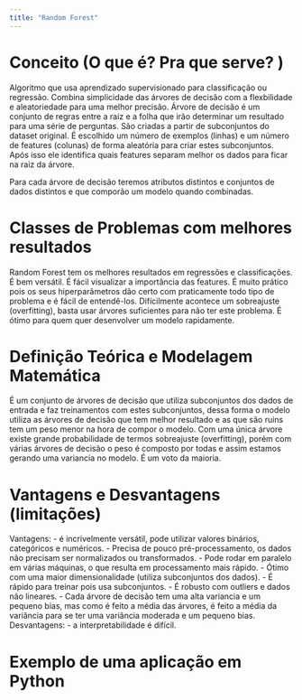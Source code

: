 ```yaml
---
title: "Random Forest"
---
```

# Conceito (O que é? Pra que serve? )
Algoritmo que usa aprendizado supervisionado para classificação ou regressão.
Combina simplicidade das árvores de decisão com a flexbilidade e aleatoriedade para uma melhor precisão.
Árvore de decisão é um conjunto de regras entre a raiz e a folha que irão determinar um resultado para uma série de perguntas. São criadas a partir de subconjuntos do dataset original. É escolhido um número de exemplos (linhas) e um número de features (colunas) de forma aleatória para criar estes subconjuntos. Após isso ele identifica quais features separam melhor os dados para ficar na raiz da árvore.

Para cada árvore de decisão teremos atributos distintos e conjuntos de dados distintos e que comporão um modelo quando combinadas. 
# Classes de Problemas com melhores resultados
Random Forest tem os melhores resultados em regressões e classificações. É bem versátil. É fácil visualizar a importância das features.
É muito prático pois os seus hiperparâmetros dão certo com praticamente todo tipo de problema e é fácil de entendê-los.
Difícilmente acontece um sobreajuste (overfitting), basta usar árvores suficientes para não ter este problema.
É ótimo para quem quer desenvolver um modelo rapidamente.

# Definição Teórica e Modelagem Matemática
É um conjunto de árvores de decisão que utiliza subconjuntos dos dados de entrada e faz treinamentos com estes subconjuntos, dessa forma o modelo utiliza as árvores de decisão que tem melhor resultado e as que são ruins tem um peso menor na hora de compor o modelo.
Com uma única árvore existe grande probabilidade de termos sobreajuste (overfitting), porém com várias árvores de decisão o peso é composto por todas e assim estamos gerando uma variancia no modelo. É um voto da maioria.

# Vantagens e Desvantagens (limitações)
Vantagens: - é incrivelmente versátil, pode utilizar valores binários, categóricos e numéricos.
           - Precisa de pouco pré-processamento, os dados não precisam ser normalizados ou transformados.
           - Pode rodar em paralelo em várias máquinas, o que resulta em processamento mais rápido.
           - Ótimo com uma maior dimensionalidade (utiliza subconjuntos dos dados).
           - É rápido para treinar pois usa subconjuntos.
           - É robusto com outliers e dados não lineares.
           - Cada árvore de decisão tem uma alta variancia e um pequeno bias, mas como é feito a média das árvores, é feito a média da variância para se ter uma variância moderada e um pequeno bias.
Desvantagens: - a interpretabilidade é difícil.


# Exemplo de uma aplicação em Python
